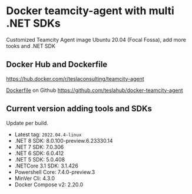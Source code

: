 # Docker teamcity-agent with multi .NET SDKs

Customized Teamcity Agent image Ubuntu 20.04 (Focal Fossa), add more tooks and .NET SDK

## Docker Hub and Dockerfile

https://hub.docker.com/r/teslaconsulting/teamcity-agent

[Dockerfile](https://github.com/teslahub/docker-teamcity-agent/blob/main/teamcity-agent/Dockerfile) on Github https://github.com/teslahub/docker-teamcity-agent

## Current version adding tools and SDKs

Update per build.

- Latest tag: `2022.04.4-linux`
- .NET 8 SDK: 8.0.100-preview.6.23330.14
- .NET 7 SDK: 7.0.306
- .NET 6 SDK: 6.0.412
- .NET 5 SDK: 5.0.408
- .NETCore 3.1 SDK: 3.1.426
- Powershell Core: 7.4.0-preview.3
- MinVer Cli: 4.3.0
- Docker Compose v2: 2.20.0
